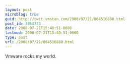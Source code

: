 ```yaml
---
layout: post
microblog: true
guid: http://twit.vmstan.com/2008/07/21/864516880.html
post_id: 3054743
date: 2008-07-21T15:40:51-0600
lastmod: 2008-07-21T15:40:51-0600
type: post
url: /2008/07/21/864516880.html
---
```

Vmware rocks my world.
